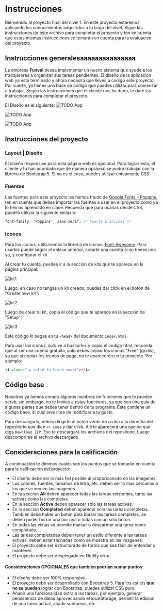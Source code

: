 # Instrucciones

Bienvenido al proyecto final del nivel 1. En este proyecto estaremos aplicando los conocimientos adquiridos a lo largo del nivel. Sigue las instrucciones de este archivo para completar el proyecto y ten en cuenta que estas mismas instrucciones se tomarán en cuenta para la evaluación del proyecto.

## Instrucciones generalesaaaaaaaaaaaaaaa

La empresa **Funval** desea implementar un nuevo sistema que ayude a los trabajarores a organizar sus tareas pendientes. El diseño de la aplicación web ya está terminado y ahora necesita que lleves a codigo este proyecto. Por suerte, ya tienes una base de código que puedes utilizar para comenzar a trabajar. Según las instrucciones que el cliente nos ha dado, te daré las instrucciones para completar el proyecto.

El Diseño es el siguiente: ![TODO App](./design/result-1.png)

![TODO App](./design/result-2.png)

![TODO App](./design/result-3.png)

## Instrucciones del proyecto

### Layout | Diseño

El diseño responsive para esta página web es opcional. Para lograr esto, el cliente y tu han acordado que de manera opcional se podrá trabajar con la librería de Bootstrap 5. Si no es el caso, puedes utilizar únicamente CSS.


### Fuentes

Las fuentes para este proyecto las hemos traido de [Google Fonts - Poppins](https://fonts.google.com/specimen/Poppins), ten en cuenta que debes importar las fuentes a usar en el proyecto como ya lo hemos aprendido en clase. Recuerda que para usarlas desde CSS, puedes utilizar la siguiente sintaxis:

```css
font-family: 'Poppins', sans-serif; /* Fuente principal */
```

### Iconos

Para los iconos, utilizaremos la librería de iconos: [Font-Awesome](https://fontawesome.com/). Para usarlos puede seguir el enlace anterior, crearte una cuenta si no tienes una ya, y configurar el kit. 

Al crear tu cuenta, puedes ir a la seccion de kits que te aparece en la página principal:

![kit1](./design/kit_1.png)

Luego, en caso no tengas un kit creado, puedes dar click en el botón de "Create new kit":

![kit2](./design/kit_2.png)

Luego de crear tu kit, copia el código que te aparece en la sección de "Setup":

![kit3](./design/kit_3.png)

Este código lo pegas en tu `<head>` del documento `index.html`.

Para usar los iconos, solo ve a buscarlos y copia el codigo html, recuerda que al ser una cuenta gratuita, solo debes copiar los iconos "Free" (gratis), ya que si copias los iconos de paga, no te aparecerán en tu proyecto.
Por ejemplo:

```html
<i class="fa-solid fa-trash-xmark"></i>
```


## Código base

Nosotros ya hemos creado algunos nombres de funciones que te pueden servir, sin embargo, no te limites a estas funciones, ya que son una guia de algunas partes que debes tener dentro de tu programa. Este contiene un código base, el cual eres libre de modificar a tu gusto.

Para descargarlo, debes dirigirte al botón verde de arriba a la derecha del repositorio que dice `<> Code` y dar click. Allí te aparecerá una opción que diga `Download ZIP`. Eso te descargará los archivos del repositorio. Luego descomprime el archivo descargado.

## Consideraciones para la calificación

A continuación te diremos cuales son los puntos que se tomarán en cuenta para la calificacion del proyecto:

- El diseño debe ser lo más fiel posible al proporcionado en las imagenes.
- Los colores, fuentes, tamaños de letra, etc. deben ser lo mas cercanos a los que se ven en las imagenes.
- En la seccion **All** deben aparecer todas las tareas existentes, tanto las activas como las completas.
- En la seccion **Active** deben aparecer solo las tareas activas.
- En la seccion **Completed** deben aparecer solo las tareas completas. Tambien debe haber un boton para borrar las tareas completas, se deben poder borrar una por una o todas con un solo boton.
- En todas las vistas se permite marcar o descarmar una tarea como completada.
- Las tareas completadas deben tener un estilo diferente a las tareas activas, deben estar tachadas como se muestra en las imagenes.
- El proyecto debe ser estructurado de forma que sea fácil de entender y mantener.
- El proyecto debe ser desplegado en Netlify drop.

#### Consideraciones OPCIONALES que también podrían sumar puntos:
- El diseño debe ser 100% responsive.
- El proyecto debe ser desarrollado con Bootstrap 5. Para los estilos **que no se puedan** lograr con Bootstrap, puedes utilizar CSS puro.
- Añadir una funcionalidad extra a las tareas, por ejemplo, generar persistencia de datos aprovechando el localStorage, permitir la edicion de una tarea actual, añadir subtareas, etc.
